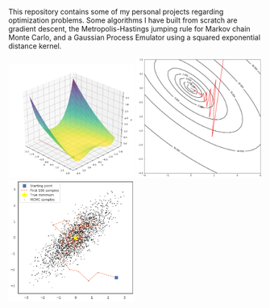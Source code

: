 This repository contains some of my personal projects regarding optimization problems. Some algorithms I have built from scratch are gradient descent, the Metropolis-Hastings jumping rule for Markov chain Monte Carlo, and a Gaussian Process Emulator using a squared exponential distance kernel.

<tr>
    <td> 
        <img src="./images/gp_emulator_rosenbrock.png" alt="Emulated Posterior of Rosenbrock Function" style="width: 250px;"/> </td>
    <td> 
        <img src="./images/gradient_descent.png" alt="2D Gradient Descent Algorithm" style="width: 250px;"/>
    </td>
    <td> 
        <img src="./images/mh_mcmc.png" alt="Metroplis Hastings MCMC" style="width: 250px;"/>
    </td>
</tr>
